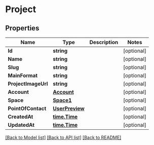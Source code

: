 # Project

## Properties

Name | Type | Description | Notes
------------ | ------------- | ------------- | -------------
**Id** | **string** |  | [optional] 
**Name** | **string** |  | [optional] 
**Slug** | **string** |  | [optional] 
**MainFormat** | **string** |  | [optional] 
**ProjectImageUrl** | **string** |  | [optional] 
**Account** | [**Account**](account.md) |  | [optional] 
**Space** | [**Space1**](space_1.md) |  | [optional] 
**PointOfContact** | [**UserPreview**](user_preview.md) |  | [optional] 
**CreatedAt** | [**time.Time**](time.Time.md) |  | [optional] 
**UpdatedAt** | [**time.Time**](time.Time.md) |  | [optional] 

[[Back to Model list]](../README.md#documentation-for-models) [[Back to API list]](../README.md#documentation-for-api-endpoints) [[Back to README]](../README.md)


